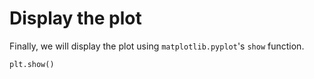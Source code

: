 # Display the plot

Finally, we will display the plot using `matplotlib.pyplot`'s `show` function.

```python
plt.show()
```
